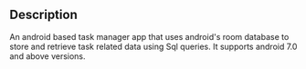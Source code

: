 ## Description
An android based task manager app that uses android's room database to store and retrieve task related data using Sql queries. It supports android 7.0 and above versions.
